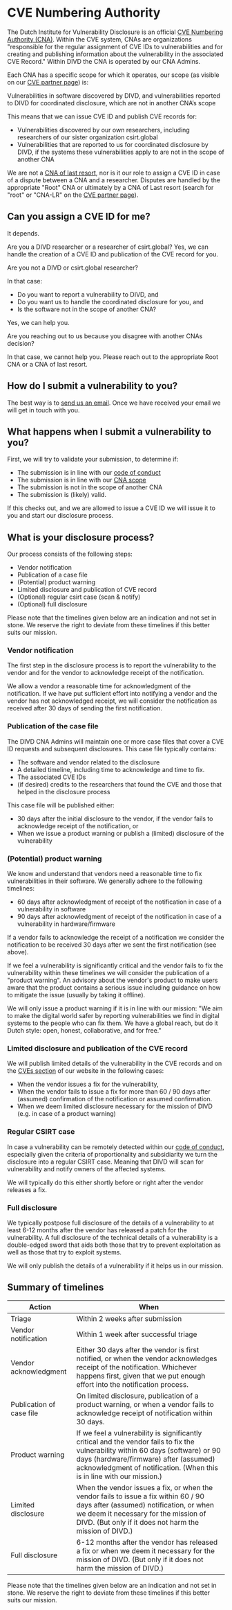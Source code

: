 ---
---
# CVE Numbering Authority

The Dutch Institute for Vulnerability Disclosure is an official [CVE Numbering Authority (CNA)](https://www.cve.org/ProgramOrganization/CNAs). Within the CVE system, CNAs are organizations "responsible for the regular assignment of CVE IDs to vulnerabilities and for creating and publishing information about the vulnerability in the associated CVE Record." Within DIVD the CNA is operated by our CNA Admins.

Each CNA has a specific scope for which it operates, our scope (as visible on our [CVE partner page](https://www.cve.org/PartnerInformation/ListofPartners/partner/DIVD)) is:

Vulnerabilities in software discovered by DIVD, and vulnerabilities reported to DIVD for coordinated disclosure, which are not in another CNA’s scope

This means that we can issue CVE ID and publish CVE records for:
* Vulnerabilities discovered by our own researchers, including researchers of our sister organization csirt.global
* Vulnerabilities that are reported to us for coordinated disclosure by DIVD, if the systems these vulnerabilities apply to are not in the scope of another CNA

We are not a [CNA of last resort](https://www.cve.org/ResourcesSupport/Glossary?activeTerm=glossaryCNALR), nor is it our role to assign a CVE ID in case of a dispute between a CNA and a researcher. Disputes are handled by the appropriate "Root" CNA or ultimately by a CNA of Last resort (search for "root" or "CNA-LR" on the [CVE partner page](https://www.cve.org/PartnerInformation/ListofPartners)).

## Can you assign a CVE ID for me?

It depends. 

Are you a DIVD researcher or a researcher of csirt.global?
Yes, we can handle the creation of a CVE ID and publication of the CVE record for you.

Are you not a DIVD or csirt.global researcher?

In that case:
* Do you want to report a vulnerability to DIVD, and
* Do you want us to handle the coordinated disclosure for you, and
* Is the software not in the scope of another CNA?

Yes, we can help you.

Are you reaching out to us because you disagree with another CNAs decision?

In that case, we cannot help you. Please reach out to the appropriate Root CNA or a CNA of last resort.

## How do I submit a vulnerability to you?

The best way is to [send us an email](mailto:csirt@divd.nl). Once we have received your email we will get in touch with you.

## What happens when I submit a vulnerability to you?

First, we will try to validate your submission, to determine if:
* The submission is in line with our [code of conduct](https://www.divd.nl/code/)
* The submission is in line with our [CNA scope](https://www.cve.org/PartnerInformation/ListofPartners/partner/DIVD)
* The submission is not in the scope of another CNA
* The submission is (likely) valid.

If this checks out, and we are allowed to issue a CVE ID we will issue it to you and start our disclosure process.

## What is your disclosure process?

Our process consists of the following steps:
* Vendor notification
* Publication of a case file
* (Potential) product warning
* Limited disclosure and publication of CVE record
* (Optional) regular csirt case (scan & notify)
* (Optional) full disclosure

Please note that the timelines given below are an indication and not set in stone. We reserve the right to deviate from these timelines if this better suits our mission.

### Vendor notification

The first step in the disclosure process is to report the vulnerability to the vendor and for the vendor to acknowledge receipt of the notification.

We allow a vendor a reasonable time for acknowledgment of the notification. If we have put sufficient effort into notifying a vendor and the vendor has not acknowledged receipt, we will consider the notification as received after 30 days of sending the first notification.

### Publication of the case file

The DIVD CNA Admins will maintain one or more case files that cover a CVE ID requests and subsequent disclosures. This case file typically contains:
* The software and vendor related to the disclosure
* A detailed timeline, including time to acknowledge and time to fix.
* The associated CVE IDs
* (if desired) credits to the researchers that found the CVE and those that helped in the disclosure process

This case file will be published either:
* 30 days after the initial disclosure to the vendor, if the vendor fails to acknowledge receipt of the notification, or
* When we issue a product warning or publish a (limited) disclosure of the vulnerability

### (Potential) product warning

We know and understand that vendors need a reasonable time to fix vulnerabilities in their software. We generally adhere to the following timelines:
* 60 days after acknowledgment of receipt of the notification in case of a vulnerability in software
* 90 days after acknowledgment of receipt of the notification in case of a vulnerability in hardware/firmware

If a vendor fails to acknowledge the receipt of a notification we consider the notification to be received 30 days after we sent the first notification (see above).


If we feel a vulnerability is significantly critical and the vendor fails to fix the vulnerability within these timelines we will consider the publication of a "product warning". An advisory about the vendor's product to make users aware that the product contains a serious issue including guidance on how to mitigate the issue (usually by taking it offline).

We will only issue a product warning if it is in line with our mission: "We aim to make the digital world safer by reporting vulnerabilities we find in digital systems to the people who can fix them. We have a global reach, but do it Dutch style: open, honest, collaborative, and for free."  

### Limited disclosure and publication of the CVE record

We will publish limited details of the vulnerability in the CVE records and on the [CVEs section](/cves/) of our website in the following cases:
* When the vendor issues a fix for the vulnerability, 
* When the vendor fails to issue a fix for more than 60 / 90 days after (assumed) confirmation of the notification or assumed confirmation.
* When we deem limited disclosure necessary for the mission of DIVD (e.g. in case of a product warning)

### Regular CSIRT case

In case a vulnerability can be remotely detected within our [code of conduct](https://www.divd.nl/code), especially given the criteria of proportionality and subsidiarity we turn the disclosure into a regular CSIRT case. Meaning that DIVD will scan for vulnerability and notify owners of the affected systems.

We will typically do this either shortly before or right after the vendor releases a fix.

### Full disclosure

We typically postpose full disclosure of the details of a vulnerability to at least 6-12 months after the vendor has released a patch for the vulnerability. A full disclosure of the technical details of a vulnerability is a double-edged sword that aids both those that try to prevent exploitation as well as those that try to exploit systems.

We will only publish the details of a vulnerability if it helps us in our mission.

## Summary of timelines

| Action | When |
|----------|-------|
| Triage | Within 2 weeks after submission |
| Vendor notification | Within 1 week after successful triage |
| Vendor acknowledgment | Either 30 days after the vendor is first notified, or when the vendor acknowledges receipt of the notification. Whichever happens first, given that we put enough effort into the notification process. | 
| Publication of case file | On limited disclosure, publication of a product warning, or when a vendor fails to acknowledge receipt of notification within 30 days. |
| Product warning | If we feel a vulnerability is significantly critical and the vendor fails to fix the vulnerability within 60 days (software) or 90 days (hardware/firmware) after (assumed) acknowledgment of notification. (When this is in line with our mission.) |
| Limited disclosure | When the vendor issues a fix, or when the vendor fails to issue a fix within 60 / 90 days after (assumed) notification, or when we deem it necessary for the mission of DIVD. (But only if it does not harm the mission of DIVD.) |
| Full disclosure | 6-12 months after the vendor has released a fix or when we deem it necessary for the mission of DIVD. (But only if it does not harm the mission of DIVD.) |


Please note that the timelines given below are an indication and not set in stone. We reserve the right to deviate from these timelines if this better suits our mission.

